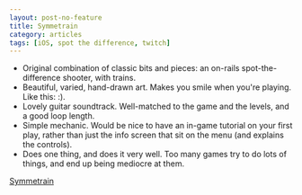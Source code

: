 ```yaml
---
layout: post-no-feature
title: Symmetrain
category: articles
tags: [iOS, spot the difference, twitch]
---
```


* Original combination of classic bits and pieces: an on-rails spot-the-difference shooter, with trains.
* Beautiful, varied, hand-drawn art. Makes you smile when you're playing. Like this: :).
* Lovely guitar soundtrack. Well-matched to the game and the levels, and a good loop length.
* Simple mechanic. Would be nice to have an in-game tutorial on your first play, rather than just the info screen that sit on the menu (and explains the controls).
* Does one thing, and does it very well. Too many games try to do lots of things, and end up being mediocre at them.

[Symmetrain](http://symmetrain.com/)